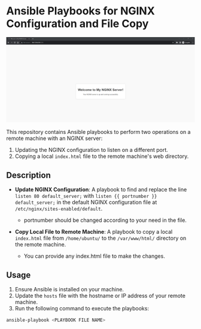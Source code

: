 # Ansible Playbooks for NGINX Configuration and File Copy

![Alt text](Nginx-conf-ansible.png)

This repository contains Ansible playbooks to perform two operations on a remote machine with an NGINX server:

1. Updating the NGINX configuration to listen on a different port.
2. Copying a local `index.html` file to the remote machine's web directory.

## Description

- **Update NGINX Configuration**:
  A playbook to find and replace the line `listen 80 default_server;` with `listen {{ portnumber }} default_server;` in the default NGINX configuration file at `/etc/nginx/sites-enabled/default`.
  - portnumber should be changed according to your need in the file.

- **Copy Local File to Remote Machine**:
  A playbook to copy a local `index.html` file from `/home/ubuntu/` to the `/var/www/html/` directory on the remote machine.
  - You can provide any index.html file to make the changes.

## Usage

1. Ensure Ansible is installed on your machine.
2. Update the `hosts` file with the hostname or IP address of your remote machine.
3. Run the following command to execute the playbooks:

```bash
ansible-playbook <PLAYBOOK FILE NAME>

